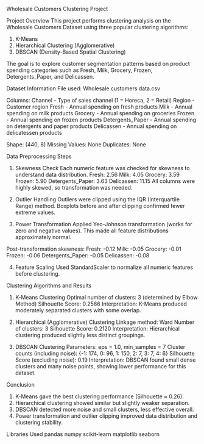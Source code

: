 Wholesale Customers Clustering Project

Project Overview
This project performs clustering analysis on the Wholesale Customers Dataset using three popular clustering algorithms:

1. K-Means
2. Hierarchical Clustering (Agglomerative)
3. DBSCAN (Density-Based Spatial Clustering)

The goal is to explore customer segmentation patterns based on product spending categories such as Fresh, Milk, Grocery, Frozen, Detergents_Paper, and Delicassen.


Dataset Information
File used: Wholesale customers data.csv

Columns:
Channel - Type of sales channel (1 = Horeca, 2 = Retail)
Region - Customer region
Fresh - Annual spending on fresh products
Milk - Annual spending on milk products
Grocery - Annual spending on groceries
Frozen - Annual spending on frozen products
Detergents_Paper - Annual spending on detergents and paper products
Delicassen - Annual spending on delicatessen products

Shape: (440, 8)
Missing Values: None
Duplicates: None


Data Preprocessing Steps

1. Skewness Check
   Each numeric feature was checked for skewness to understand data distribution.
   Fresh: 2.56
   Milk: 4.05
   Grocery: 3.59
   Frozen: 5.90
   Detergents_Paper: 3.63
   Delicassen: 11.15
   All columns were highly skewed, so transformation was needed.

2. Outlier Handling
   Outliers were clipped using the IQR (Interquartile Range) method.
   Boxplots before and after clipping confirmed fewer extreme values.

3. Power Transformation
   Applied Yeo-Johnson transformation (works for zero and negative values).
   This made all feature distributions approximately normal.

Post-transformation skewness:
Fresh: -0.12
Milk: -0.05
Grocery: -0.01
Frozen: -0.06
Detergents_Paper: -0.05
Delicassen: -0.08

4. Feature Scaling
   Used StandardScaler to normalize all numeric features before clustering.


Clustering Algorithms and Results

1. K-Means Clustering
   Optimal number of clusters: 3 (determined by Elbow Method)
   Silhouette Score: 0.2586
   Interpretation: K-Means produced moderately separated clusters with some overlap.

2. Hierarchical (Agglomerative) Clustering
   Linkage method: Ward
   Number of clusters: 3
   Silhouette Score: 0.2120
   Interpretation: Hierarchical clustering produced slightly less distinct groupings.

3. DBSCAN Clustering
   Parameters: eps = 1.0, min_samples = 7
   Cluster counts (including noise): {-1: 174, 0: 96, 1: 150, 2: 7, 3: 7, 4: 6}
   Silhouette Score (excluding noise): 0.19
   Interpretation: DBSCAN found small dense clusters and many noise points, showing lower performance for this dataset.


Conclusion

1. K-Means gave the best clustering performance (Silhouette ≈ 0.26).
2. Hierarchical clustering showed similar but slightly weaker separation.
3. DBSCAN detected more noise and small clusters, less effective overall.
4. Power transformation and outlier clipping improved data distribution and clustering stability.


Libraries Used
pandas
numpy
scikit-learn
matplotlib
seaborn
